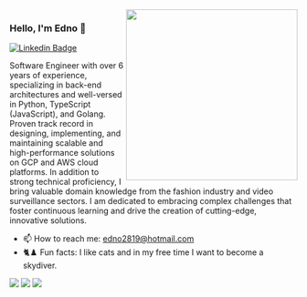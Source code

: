 <img align="right" src="https://user-images.githubusercontent.com/49373874/95536332-2fc96d00-09c1-11eb-82a0-382d95c9905d.png" width="300"/>

### Hello, I'm Edno 👋
[![Linkedin Badge](https://img.shields.io/badge/-Edno%20Almeida-3333cc?style=flat-square&logo=Linkedin&logoColor=white&link=https://www.linkedin.com/in/edno-almeida/)](https://www.linkedin.com/in/edno-almeida/)

Software Engineer with over 6 years of experience, specializing in back-end architectures and well-versed in Python, TypeScript (JavaScript), and Golang. Proven track record in designing, implementing, and maintaining scalable and high-performance solutions on GCP and AWS cloud platforms. In addition to strong technical proficiency, I bring valuable domain knowledge from the fashion industry and video surveillance sectors. I am dedicated to embracing complex challenges that foster continuous learning and drive the creation of cutting-edge, innovative solutions.

- 📫  How to reach me: edno2819@hotmail.com
- 🐈♟️ Fun facts: I like cats and in my free time I want to become a skydiver.

<div> <a href="mailto:edno2819@hotmail.com"><img src="https://img.shields.io/badge/-Gmail-%23333?style=for-the-badge&logo=gmail&logoColor=white" target="_blank"></a> <a href="https://www.linkedin.com/in/edno-almeida/" target="_blank"><img src="https://img.shields.io/badge/-LinkedIn-%230077B5?style=for-the-badge&logo=linkedin&logoColor=white" target="_blank"></a> <a href="https://medium.com/@edno2819" target="_blank"><img src="https://img.shields.io/badge/Medium-12100E?style=for-the-badge&logo=medium&logoColor=white" target="_blank"></a> </div>

